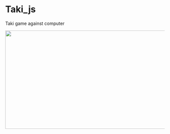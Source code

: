 # Taki_js
Taki game against computer
<p align="center">
  <img width="600" height="310" src="https://user-images.githubusercontent.com/88096579/178344428-6ddce283-cd44-4bc8-a6bd-41e9dd435dba.gif">
</p>

